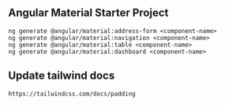 ## Angular Material Starter Project

`ng generate @angular/material:address-form <component-name>`<br>
`ng generate @angular/material:navigation <component-name>`<br>
`ng generate @angular/material:table <component-name>`<br>
`ng generate @angular/material:dashboard <component-name>`<br>

## Update tailwind docs
`https://tailwindcss.com/docs/padding` <br>
